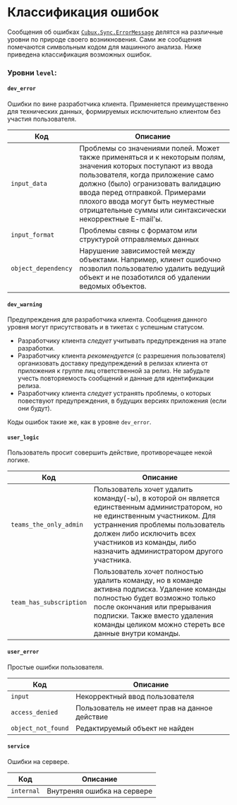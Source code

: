 Классификация ошибок
====================

Сообщения об ошибках
[`Cubux.Sync.ErrorMessage`][Cubux.Sync.ErrorMessage] делятся на
различные уровни по природе своего возникновения. Сами же сообщения
помечаются символьным кодом для машинного анализа. Ниже приведена
классификация возможных ошибок.

### Уровни `level`:

#### `dev_error`

Ошибки по вине разработчика клиента. Применяется преимущественно для
технических данных, формируемых исключительно клиентом без участия
пользователя.

Код | Описание
--- | --------
`input_data` | Проблемы со значениями полей. Может также применяться и к некоторым полям, значения которых поступают из ввода пользователя, когда приложение само должно (было) огранизовать валидацию ввода перед отправкой. Примерами плохого ввода могут быть неуместные отрицательные суммы или синтаксически некорректные E-mail'ы.
`input_format` | Проблемы свяны с форматом или структурой отправляемых данных
`object_dependency` | Нарушение зависимостей между объектами. Например, клиент ошибочно позволил пользователю удалить ведущий объект и не позаботился об удалении ведомых объектов.

#### `dev_warning`

Предупреждения для разработчика клиента. Сообщения данного уровня могут
присутствовать и в тикетах с успешным статусом.

*   Разработчику клиента _следует_ учитывать предупреждения на этапе
    разработки.
*   Разработчику клиента _рекомендуется_ (с разрешения пользователя)
    организовать доставку предупреждений в релизах клиента от
    приложения к группе лиц ответственной за релиз. Не забудьте учесть
    повторяемость сообщений и данные для идентификации релиза.
*   Разработчику клиента _следует_ устранять проблемы, о которых
    повествуют предупреждения, в будущих версиях приложения (если они
    будут).

Коды ошибок такие же, как в уровне `dev_error`.

#### `user_logic`

Пользователь просит совершить действие, противоречащее некой логике.

Код | Описание
--- | --------
`teams_the_only_admin` | Пользователь хочет удалить команду(-ы), в которой он является единственным администратором, но не единственным участником. Для устраннения проблемы пользователь должен либо исключить всех участников из команды, либо назначить администратором другого участника.
`team_has_subscription` | Пользователь хочет полностью удалить команду, но в команде активна подписка. Удаление команды полностью будет возможно только после окончания или прерывания подписки. Также вместо удаления команды целиком можно стереть все данные внутри команды.

#### `user_error`

Простые ошибки пользователя.

Код | Описание
--- | --------
`input` | Некорректный ввод пользователя
`access_denied` | Пользователь не имеет прав на данное действие
`object_not_found` | Редактируемый объект не найден

#### `service`

Ошибки на сервере.

Код | Описание
--- | --------
`internal` | Внутреняя ошибка на сервере


[Cubux.Sync.ErrorMessage]: ../type/sync/error-message.md
